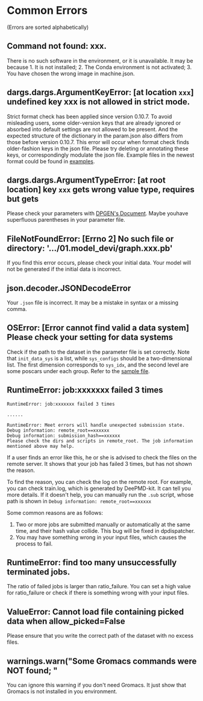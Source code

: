 # Common Errors
(Errors are sorted alphabetically)

## Command not found: xxx.
There is no such software in the environment, or it is unavailable. It may be because 1. It is not installed; 2. The Conda environment is not activated; 3. You have chosen the wrong image in machine.json.

## dargs.dargs.ArgumentKeyError: [at location `xxx`] undefined key xxx is not allowed in strict mode.
Strict format check has been applied since version 0.10.7.  To avoid misleading users, some older-version keys that are already ignored or absorbed into default settings are not allowed to be present. And the expected structure of the dictionary in the param.json also differs from those before version 0.10.7. This error will occur when format check finds older-fashion keys in the json file.  Please try deleting or annotating these keys, or correspondingly modulate the json file. Example files in the newest format could be found in [examples](https://github.com/deepmodeling/dpgen/tree/master/examples).

## dargs.dargs.ArgumentTypeError: [at root location] key `xxx` gets wrong value type, requires <xxx> but gets <xx>
Please check your parameters with [DPGEN's Document](https://docs.deepmodeling.com/projects/dpgen/en/latest/). Maybe youhave superfluous parentheses in your parameter file.

## FileNotFoundError: [Errno 2] No such file or directory: '.../01.model_devi/graph.xxx.pb'
If you find this error occurs, please check your initial data. Your model will not be generated if the initial data is incorrect.

## json.decoder.JSONDecodeError
Your `.json` file is incorrect. It may be a mistake in syntax or a missing comma.

## OSError: [Error cannot find valid a data system] Please check your setting for data systems
Check if the path to the dataset in the parameter file is set correctly. Note that `init_data_sys` is a list, while `sys_configs` should be a two-dimensional list. The first dimension corresponds to `sys_idx`, and the second level are some poscars under each group. Refer to the [sample file](https://github.com/deepmodeling/dpgen/blob/master/examples/run/dp2.x-lammps-vasp/param_CH4_deepmd-kit-2.0.1.json ).

## RuntimeError: job:xxxxxxx failed 3 times
```
RuntimeError: job:xxxxxxx failed 3 times

......

RuntimeError: Meet errors will handle unexpected submission state.
Debug information: remote_root==xxxxxx
Debug information: submission_hash==xxxxxx
Please check the dirs and scripts in remote_root. The job information mentioned above may help.
```
If a user finds an error like this, he or she is advised to check the files on the remote server. It shows that your job has failed 3 times, but has not shown the reason.

To find the reason, you can check the log on the remote root. For example, you can check train.log, which is generated by DeePMD-kit. It can tell you more details.
If it doesn't help, you can manually run the `.sub` script, whose path is shown in `Debug information: remote_root==xxxxxx`

Some common reasons are as follows:
1. Two or more jobs are submitted manually or automatically at the same time, and their hash value collide. This bug will be fixed in dpdispatcher.
2. You may have something wrong in your input files, which causes the process to fail.

## RuntimeError: find too many unsuccessfully terminated jobs.
The ratio of failed jobs is larger than ratio_failure. You can set a high value for ratio_failure or check if there is something wrong with your input files.

## ValueError: Cannot load file containing picked data when allow_picked=False
Please ensure that you write the correct path of the dataset with no excess files.

## warnings.warn("Some Gromacs commands were NOT found; "
You can ignore this warning if you don't need Gromacs. It just show that Gromacs is not installed in you environment.
